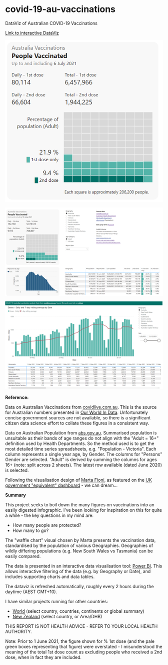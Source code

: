 # covid-19-au-vaccinations
DataViz of Australian COVID-19 Vaccinations

[Link to interactive DataViz](https://app.powerbi.com/view?r=eyJrIjoiNDI4ZWJjY2QtMjM3NC00NGQzLWJiMjQtOWYzNDczN2VjZWRkIiwidCI6ImRjMWYwNGY1LWMxZTUtNDQyOS1hODEyLTU3OTNiZTQ1YmY5ZCIsImMiOjEwfQ%3D%3D)

[![Click to view and interact with the report](https://github.com/Mike-Honey/covid-19-au-vaccinations/raw/main/covid-19-au-vaccinations%20AUS.png)](https://app.powerbi.com/view?r=eyJrIjoiNDI4ZWJjY2QtMjM3NC00NGQzLWJiMjQtOWYzNDczN2VjZWRkIiwidCI6ImRjMWYwNGY1LWMxZTUtNDQyOS1hODEyLTU3OTNiZTQ1YmY5ZCIsImMiOjEwfQ%3D%3D)

[![Click to view and interact with the report](https://github.com/Mike-Honey/covid-19-au-vaccinations/raw/main/covid-19-au-vaccinations%20AUS%20page.png)](https://app.powerbi.com/view?r=eyJrIjoiNDI4ZWJjY2QtMjM3NC00NGQzLWJiMjQtOWYzNDczN2VjZWRkIiwidCI6ImRjMWYwNGY1LWMxZTUtNDQyOS1hODEyLTU3OTNiZTQ1YmY5ZCIsImMiOjEwfQ%3D%3D)

[![Click to view and interact with the report](https://github.com/Mike-Honey/covid-19-au-vaccinations/raw/main/covid-19-au-vaccinations%20Daily%20page.png)](https://app.powerbi.com/view?r=eyJrIjoiNDI4ZWJjY2QtMjM3NC00NGQzLWJiMjQtOWYzNDczN2VjZWRkIiwidCI6ImRjMWYwNGY1LWMxZTUtNDQyOS1hODEyLTU3OTNiZTQ1YmY5ZCIsImMiOjEwfQ%3D%3D&pageName=ReportSection882ed22d8cd78465ae9a)


**Reference:**

Data on Australian Vaccinations from [covidlive.com.au](https://covidlive.com.au/report/vaccinations-people).  This is the source for Australian numbers presented in [Our World In Data](https://ourworldindata.org/). Unfortunately concise government sources are not available, so there is a significant citizen data science effort to collate these figures in a consistent way.

Data on Australian Population from [abs.gov.au](https://www.abs.gov.au/statistics/people/population/national-state-and-territory-population/sep-2020). Summarised population is unsuitable as their bands of age ranges do not align with the "Adult = 16+" definition used by Health Departments. So the method used is to get the most detailed time series spreadsheets, e.g. "Population - Victoria". Each column represents a single year age, by Gender.  The columns for "Persons" Gender are selected. "Adult" is derived by summing the columns for ages 16+ (note: split across 2 sheets). The latest row available (dated June 2020) is selected.

Following the visualisation design of [Marta Fioni](https://twitter.com/martafioni), as featured on the [UK government "equivalent" dashboard](https://coronavirus.data.gov.uk/) - we can dream...

**Summary**

This project seeks to boil down the many figures on vaccinations into an easily digested infographic. I've been looking for inspiration on this for quite a while - the key questions in my mind are:
- How many people are protected?
- How many to go?

The "waffle chart" visual chosen by Marta presents the vaccination data, standardised by the population of various Geographies.  Geographies of wildly differing populations (e.g. New South Wales vs Tasmania) can be easily compared.

The data is presented in an interactive data visualisation tool: [Power BI](https://powerbi.microsoft.com). This allows interactive filtering of the data (e.g. by Geography or Date), and includes supporting charts and data tables.  

The dataviz is refreshed automatically, roughly every 2 hours during the daytime (AEST GMT+10). 

I have similar projects running for other countries:
 - [World](https://github.com/Mike-Honey/covid-19-world-vaccinations#readme) (select country, countries, continents or global summary)
 - [New Zealand](https://github.com/Mike-Honey/covid-19-nz-vaccinations#readme) (select country, or Area/DHB)


THIS REPORT IS NOT HEALTH ADVICE - REFER TO YOUR LOCAL HEALTH AUTHORITY.

Note: Prior to 1 June 2021, the figure shown for % 1st dose (and the pale green boxes representing that figure) were overstated - I misunderstood the meaning of the total 1st dose count as excluding people who received a 2nd dose, when in fact they are included.
